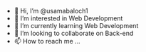 - 👋 Hi, I’m @usamabaloch1
- 👀 I’m interested in Web Development
- 🌱 I’m currently learning Web Development
- 💞️ I’m looking to collaborate on Back-end
- 📫 How to reach me ...

<!---
usamabaloch1/usamabaloch1 is a ✨ special ✨ repository because its `README.md` (this file) appears on your GitHub profile.
You can click the Preview link to take a look at your changes.
--->
